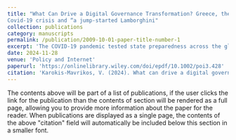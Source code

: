 ```yaml
---
title: "What Can Drive a Digital Governance Transformation? Greece, the
Covid-19 crisis and “a jump-started Lamborghini"
collection: publications
category: manuscripts
permalink: /publication/2009-10-01-paper-title-number-1
excerpt: 'The COVID-19 pandemic tested state preparedness across the globe and exposed cross-sectoral deficiencies in infrastructure, resources and policymaking patterns. However, the prospects of the pandemic facilitating lasting institutional change have received limited attention. This study explores the drivers and resisting forces underpinning Greece's ongoing digital governance transformation during conditions of crises through a Multiple Streams lens. The analysis is informed by original primary data from elite stakeholders across four policy areas and extends from policy adoption to implementation. The study concludes that the simultaneous surfacing of administrative deficiencies, the enhanced value acceptability for innovation and a series of cross-sectoral spillovers facilitated the introduction of digitization initiatives on an unprecedented scale. However, centralization and cultural resistance from both bureaucracies and the public during implementation pose strains to the completion of the transformative process. The paper's insights contribute to the young but highly topical research agenda on digital governance transformation drivers.'
date: 2024-11-28
venue: 'Policy and Internet'
paperurl: 'https://onlinelibrary.wiley.com/doi/epdf/10.1002/poi3.428'
citation: 'Karokis-Mavrikos, V. (2024). What can drive a digital governance transformation? Greece, the Covid-19 crisis and “a jump-started Lamborghini”. Policy & Internet, 1–22. https://doi.org/10.1002/poi3.428'
---
```

The contents above will be part of a list of publications, if the user clicks the link for the publication than the contents of section will be rendered as a full page, allowing you to provide more information about the paper for the reader. When publications are displayed as a single page, the contents of the above "citation" field will automatically be included below this section in a smaller font.
